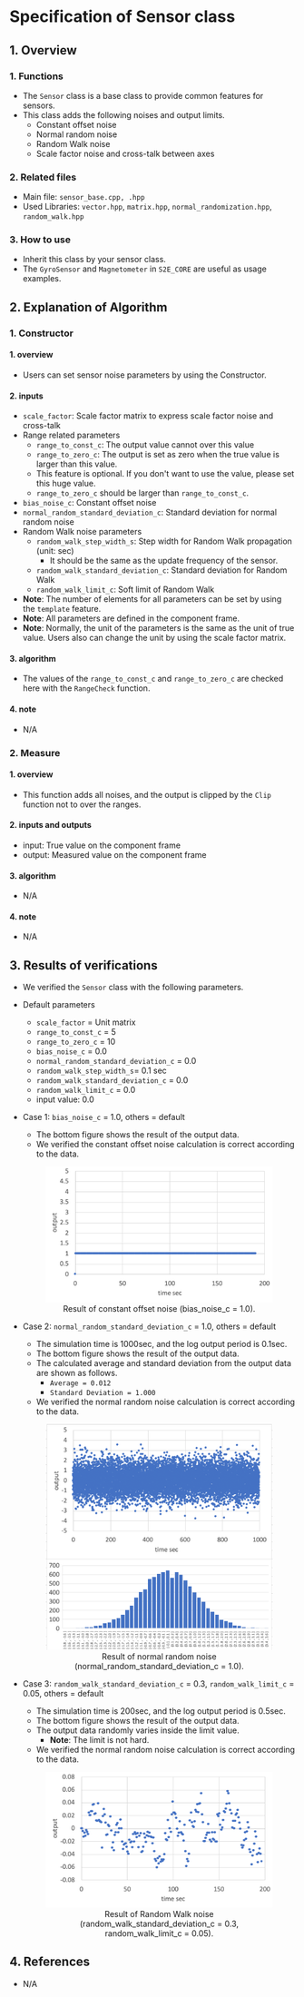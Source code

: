 # Specification of Sensor class

## 1.  Overview
### 1. Functions
- The `Sensor` class is a base class to provide common features for sensors.
- This class adds the following noises and output limits.
  - Constant offset noise
  - Normal random noise
  - Random Walk noise
  - Scale factor noise and cross-talk between axes

### 2. Related files
- Main file: `sensor_base.cpp, .hpp`
- Used Libraries: `vector.hpp`, `matrix.hpp`, `normal_randomization.hpp`, `random_walk.hpp`

### 3. How to use
- Inherit this class by your sensor class.
- The `GyroSensor` and `Magnetometer` in `S2E_CORE` are useful as usage examples.

## 2. Explanation of Algorithm
### 1. Constructor
#### 1. overview
- Users can set sensor noise parameters by using the Constructor.

#### 2. inputs
- `scale_factor`: Scale factor matrix to express scale factor noise and cross-talk      
- Range related parameters
  - `range_to_const_c`: The output value cannot over this value
  - `range_to_zero_c`: The output is set as zero when the true value is larger than this value.
  - This feature is optional. If you don't want to use the value, please set this huge value.
  - `range_to_zero_c` should be larger than `range_to_const_c`.
- `bias_noise_c`: Constant offset noise
- `normal_random_standard_deviation_c`: Standard deviation for normal random noise
- Random Walk noise parameters
  - `random_walk_step_width_s`: Step width for Random Walk propagation (unit: sec)
    - It should be the same as the update frequency of the sensor.
  - `random_walk_standard_deviation_c`: Standard deviation for Random Walk
  - `random_walk_limit_c`: Soft limit of Random Walk
- **Note**: The number of elements for all parameters can be set by using the `template` feature.
- **Note**: All parameters are defined in the component frame.
- **Note**: Normally, the unit of the parameters is the same as the unit of true value. Users also can change the unit by using the scale factor matrix.

#### 3. algorithm
- The values of the `range_to_const_c` and `range_to_zero_c` are checked here with the `RangeCheck` function.

#### 4. note
- N/A

### 2. Measure
#### 1. overview
- This function adds all noises, and the output is clipped by the `Clip` function not to over the ranges.

#### 2. inputs and outputs
- input: True value on the component frame
- output: Measured value on the component frame

#### 3. algorithm
- N/A 

#### 4. note
- N/A

## 3. Results of verifications
- We verified the `Sensor` class with the following parameters.
- Default parameters
  - `scale_factor` = Unit matrix
  - `range_to_const_c` = 5
  - `range_to_zero_c` = 10
  - `bias_noise_c` = 0.0
  - `normal_random_standard_deviation_c` = 0.0
  - `random_walk_step_width_s`= 0.1 sec
  - `random_walk_standard_deviation_c` = 0.0
  - `random_walk_limit_c` = 0.0
  - input value: 0.0
- Case 1: `bias_noise_c` = 1.0, others = default
  - The bottom figure shows the result of the output data.
  - We verified the constant offset noise calculation is correct according to the data.
  <div align="center">
  <figure id="bias_1">
  <img src="./figs/bias_1.png" width=400>
  <figcaption>Result of constant offset noise (bias_noise_c = 1.0).</figcaption>
  </figure>
  </div>

- Case 2: `normal_random_standard_deviation_c` = 1.0, others = default
  - The simulation time is 1000sec, and the log output period is 0.1sec.
  - The bottom figure shows the result of the output data.
  - The calculated average and standard deviation from the output data are shown as follows.
    - `Average = 0.012`
    - `Standard Deviation = 1.000`
  - We verified the normal random noise calculation is correct according to the data.
  <div align="center">
  <figure id="normal_random_noise_1">
  <img src="./figs/normal_random_noise_1.png" width=400>
  <figcaption>Result of normal random noise (normal_random_standard_deviation_c = 1.0).</figcaption>
  </figure>
  </div>

- Case 3: `random_walk_standard_deviation_c` = 0.3, `random_walk_limit_c` = 0.05, others = default
  - The simulation time is 200sec, and the log output period is 0.5sec.
  - The bottom figure shows the result of the output data.
  - The output data randomly varies inside the limit value.
    - **Note**: The limit is not hard.
  - We verified the normal random noise calculation is correct according to the data.
  <div align="center">
  <figure id="random_walk_03_005">
  <img src="./figs/random_walk_03_005.png" width=400>
  <figcaption>Result of Random Walk noise (random_walk_standard_deviation_c = 0.3, random_walk_limit_c = 0.05).</figcaption>
  </figure>
  </div>

## 4. References
- N/A
